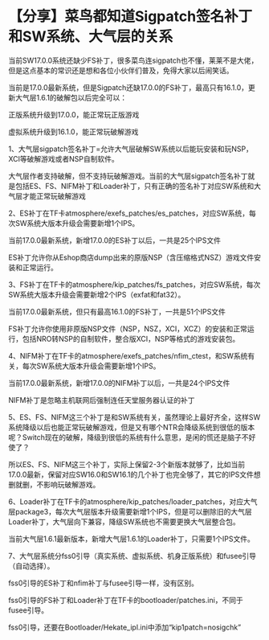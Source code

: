 # 【分享】菜鸟都知道Sigpatch签名补丁和SW系统、大气层的关系

当前SW17.0.0系统还缺少FS补丁，很多菜鸟连sigpatch也不懂，莱莱不是大佬，但是这点基本的常识还是想和各位小伙伴们普及，免得大家以后闹笑话。

当前是17.0.0最新系统，但是Sigpatch还缺17.0.0的FS补丁，最高只有16.1.0，更新大气层1.6.1的破解包以后完全可以：

正版系统升级到17.0.0，能正常玩正版游戏

虚拟系统升级到16.1.0，能正常玩破解游戏

1、大气层sigpatch签名补丁=允许大气层破解SW系统以后能玩安装和玩NSP，XCI等破解游戏或者NSP自制软件。

大气层作者支持破解，但不支持玩破解游戏。当前的大气层sigpatch签名补丁就是包括ES、FS、NIFM补丁和Loader补丁，只有正确的签名补丁对应SW系统和大气层才能正常玩破解游戏

2、ES补丁在TF卡atmosphere/exefs_patches/es_patches，对应SW系统，每次SW系统大版本升级会需要新增1个IPS。

当前17.0.0最新系统，新增17.0.0的ES补丁以后，一共是25个IPS文件

ES补丁允许你从Eshop商店dump出来的原版NSP（含压缩格式NSZ）游戏文件安装和正常运行。

3、FS补丁在TF卡的atmosphere/kip_patches/fs_patches，对应SW系统，每次SW系统大版本升级会需要新增2个IPS（exfat和fat32）。

当前17.0.0最新系统，但只有最高16.1.0的FS补丁，一共是51个IPS文件

FS补丁允许你使用非原版NSP文件（NSP，NSZ，XCI，XCZ）的安装和正常运行，包括NRO转NSP的自制软件，整合版XCI，NSP等格式的游戏安装包。

4、NIFM补丁在TF卡的atmosphere/exefs_patches/nfim_ctest，和SW系统有关，每次SW系统大版本升级会需要新增1个IPS。

当前17.0.0最新系统，新增17.0.0的NIFM补丁以后，一共是24个IPS文件

NIFM补丁是忽略主机联网后强制连任天堂服务器认证的补丁

5、ES、FS、NIFM这三个补丁是和SW系统有关，虽然理论上最好齐全，这样SW系统降级以后也能正常玩破解游戏，但是又有哪个NTR会降级系统到很低的版本呢？Switch现在的破解，降级到很低的系统有什么意思，是闲的慌还是脑子不好使了？

所以ES、FS、NIFM这三个补丁，实际上保留2-3个新版本就够了，比如当前17.0.0最新，保留对应SW16.0和SW16.1的几个补丁也完全够了，其它的IPS文件想删就删，不影响玩破解游戏。

6、Loader补丁在TF卡的atmosphere/kip_patches/loader_patches，对应大气层package3，每次大气层版本升级需要新增1个IPS，但是可以删除旧的大气层Loader补丁，大气层向下兼容，降级SW系统也不需要更换大气层整合包。

当前大气层1.6.1最新版本，新增大气层1.6.1的Loader补丁，只需要1个IPS文件。

7、大气层系统分fss0引导（真实系统、虚拟系统、机身正版系统）和fusee引导（自动选择）。

fss0引导的ES补丁和nfim补丁与fusee引导一样，没有区别。

fss0引导的FS补丁和Loader补丁在TF卡的bootloader/patches.ini，不同于fusee引导。

fss0引导，还要在Bootloader/Hekate_ipl.ini中添加“kip1patch=nosigchk”
